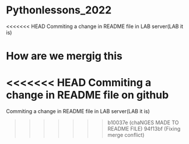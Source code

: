 # Pythonlessons_2022

<<<<<<< HEAD
Commiting a change in README file in LAB server(LAB it is)

How are we mergig this
=======
<<<<<<< HEAD
Commiting a change in README file on github
=======
Commiting a change in README file in LAB server(LAB it is)
>>>>>>> b10037e (chaNGES MADE TO README FILE)
>>>>>>> 94f13bf (Fixing merge conflict)
